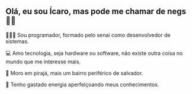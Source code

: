 ## Olá, eu sou Ícaro, mas pode me chamar de negs 🤙🏿

👨🏿‍💻 Sou programador, formado pelo senai como desenvolvedor de sistemas.

💻 Amo tecnologia, seja hardware ou software, não existe outra coisa no mundo que me interesse mais.

🌴 Moro em pirajá, mais um bairro periférico de salvador.

🧠 Tenho gastado energia aperfeiçoando meus conhecimentos.
#
<!-- <div style="display: inline_block"><br>
 <img align="center" height="30" width="40" src="https://raw.githubusercontent.com/devicons/devicon/master/icons/git/git-original.svg">
 <img align="center" height="30" width="40" src="https://raw.githubusercontent.com/devicons/devicon/master/icons/c/c-original.svg">
</div> -->
